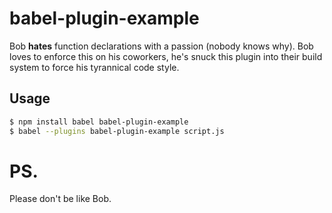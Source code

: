 # babel-plugin-example

Bob **hates** function declarations with a passion (nobody knows why). Bob loves to enforce this on his
coworkers, he's snuck this plugin into their build system to force his tyrannical code style.

## Usage

```sh
$ npm install babel babel-plugin-example
$ babel --plugins babel-plugin-example script.js
```

# PS.

Please don't be like Bob.
